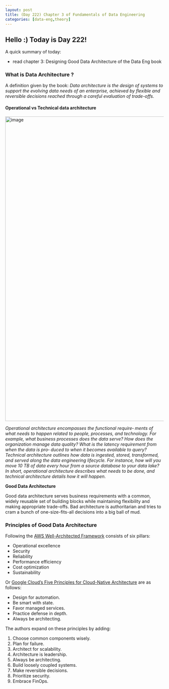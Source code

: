 ```yaml
---
layout: post
title: (Day 222) Chapter 3 of Fundamentals of Data Engineering
categories: [data-eng,theory]
---
```


## Hello :) Today is Day 222!
A quick summary of today:
* read chapter 3: Designing Good Data Architecture of the Data Eng book


### What is Data Architecture ?

A definition given by the book: _Data architecture is the design of systems to support the evolving data needs of an
enterprise, achieved by flexible and reversible decisions reached through a careful
evaluation of trade-offs._

#### Operational vs Technical data architecture

<img width="967" alt="image" src="https://github.com/user-attachments/assets/50032d39-3a18-44e6-b137-25cb4efdf4bb">

_Operational architecture encompasses the functional require‐
ments of what needs to happen related to people, processes, and technology. For
example, what business processes does the data serve? How does the organization
manage data quality? What is the latency requirement from when the data is pro‐
duced to when it becomes available to query? Technical architecture outlines how data
is ingested, stored, transformed, and served along the data engineering lifecycle. For
instance, how will you move 10 TB of data every hour from a source database to your
data lake? In short, operational architecture describes what needs to be done, and
technical architecture details how it will happen._

**Good Data Architecture**

Good data architecture serves business requirements with
a common, widely reusable set of building blocks while maintaining flexibility and
making appropriate trade-offs. Bad architecture is authoritarian and tries to cram a
bunch of one-size-fits-all decisions into a big ball of mud.

### Principles of Good Data Architecture

Following the [AWS Well-Architected Framework](https://docs.aws.amazon.com/wellarchitected/latest/framework/welcome.html) consists of six pillars:
* Operational excellence
* Security
* Reliability
* Performance efficiency
* Cost optimization
* Sustainability

Or [Google Cloud’s Five Principles for Cloud-Native Architecture](https://cloud.google.com/blog/products/application-development/5-principles-for-cloud-native-architecture-what-it-is-and-how-to-master-it) are as follows:
* Design for automation.
* Be smart with state.
* Favor managed services.
* Practice defense in depth.
* Always be architecting.

The authors expand on these principles by adding:
1. Choose common components wisely.
2. Plan for failure.
3. Architect for scalability.
4. Architecture is leadership.
5. Always be architecting.
6. Build loosely coupled systems.
7. Make reversible decisions.
8. Prioritize security.
9. Embrace FinOps.










